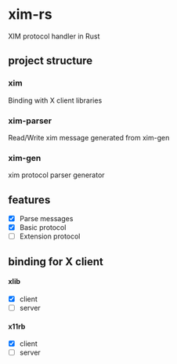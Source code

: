 # xim-rs

XIM protocol handler in Rust

## project structure

### xim

Binding with X client libraries

### xim-parser

Read/Write xim message generated from xim-gen

### xim-gen

xim protocol parser generator

## features

- [x] Parse messages
- [x] Basic protocol
- [ ] Extension protocol

## binding for X client

#### xlib
- [x] client
- [ ] server

#### x11rb
- [x] client
- [ ] server
